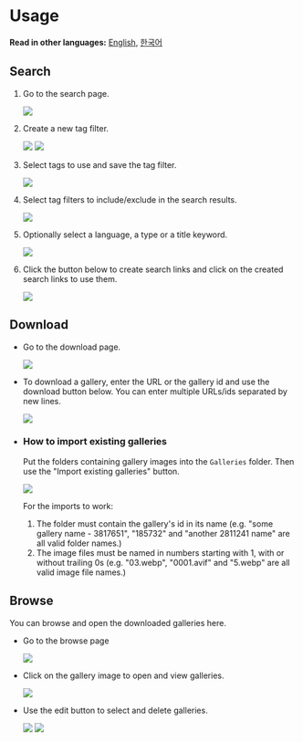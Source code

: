 # Usage

**Read in other languages:** [English](usage.md), [한국어](usage-ko.md)

## Search
1. Go to the search page.

    <img src="images/search-1.jpeg">

2. Create a new tag filter.

    <img src="images/search-2-1.jpeg">
    <img src="images/search-2-2.jpeg">

3. Select tags to use and save the tag filter.

    <img src="images/search-3.jpeg">

4. Select tag filters to include/exclude in the search results.

    <img src="images/search-4.jpeg">

5. Optionally select a language, a type or a title keyword.

    <img src="images/search-5.jpeg">

6. Click the button below to create search links and click on the created search links to use them.

    <img src="images/search-6.jpeg">

## Download
- Go to the download page.

    <img src="images/download-1.jpeg">

- To download a gallery, enter the URL or the gallery id and use the download button below. You can enter multiple URLs/ids separated by new lines.

    <img src="images/download-2.jpeg">

- ### How to import existing galleries
    Put the folders containing gallery images into the `Galleries` folder. Then use the "Import existing galleries" button.

    <img src="images/download-3.jpeg">

    For the imports to work:
    1. The folder must contain the gallery's id in its name (e.g. "some gallery name - 3817651", "185732" and "another 2811241 name" are all valid folder names.)
    2. The image files must be named in numbers starting with 1, with or without trailing 0s (e.g. "03.webp", "0001.avif" and "5.webp" are all valid image file names.)

## Browse
You can browse and open the downloaded galleries here.

- Go to the browse page

    <img src="images/browse-1.jpeg">

- Click on the gallery image to open and view galleries.

    <img src="images/browse-2.jpeg">

- Use the edit button to select and delete galleries.

    <img src="images/browse-3-1.jpeg">
    <img src="images/browse-3-2.jpeg">